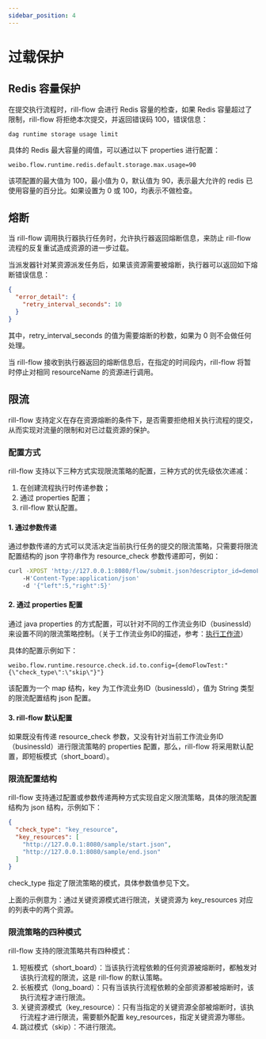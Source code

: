 ```yaml
---
sidebar_position: 4
---
```


# 过载保护

## Redis 容量保护

在提交执行流程时，rill-flow 会进行 Redis 容量的检查，如果 Redis 容量超过了限制，rill-flow 将拒绝本次提交，并返回错误码 100，错误信息：

```
dag runtime storage usage limit
```

具体的 Redis 最大容量的阈值，可以通过以下 properties 进行配置：

```properties
weibo.flow.runtime.redis.default.storage.max.usage=90
```

该项配置的最大值为 100，最小值为 0，默认值为 90，表示最大允许的 redis 已使用容量的百分比。如果设置为 0 或 100，均表示不做检查。

## 熔断

当 rill-flow 调用执行器执行任务时，允许执行器返回熔断信息，来防止 rill-flow 流程的反复重试造成资源的进一步过载。

当派发器针对某资源派发任务后，如果该资源需要被熔断，执行器可以返回如下熔断错误信息：

```json
{
  "error_detail": {
    "retry_interval_seconds": 10
  }
}
```

其中，retry_interval_seconds 的值为需要熔断的秒数，如果为 0 则不会做任何处理。

当 rill-flow 接收到执行器返回的熔断信息后，在指定的时间段内，rill-flow 将暂时停止对相同 resourceName 的资源进行调用。

## 限流

rill-flow 支持定义在存在资源熔断的条件下，是否需要拒绝相关执行流程的提交，从而实现对流量的限制和对已过载资源的保护。

### 配置方式

rill-flow 支持以下三种方式实现限流策略的配置，三种方式的优先级依次递减：

1. 在创建流程执行时传递参数；
2. 通过 properties 配置；
3. rill-flow 默认配置。

#### 1. 通过参数传递

通过参数传递的方式可以灵活决定当前执行任务的提交的限流策略，只需要将限流配置结构的 json 字符串作为 resource_check 参数传递即可，例如：

```sh
curl -XPOST 'http://127.0.0.1:8080/flow/submit.json?descriptor_id=demoFlowTest:demoTest&resource_check={"check_type":"long_board"}'
    -H'Content-Type:application/json'
    -d '{"left":5,"right":5}'
```

#### 2. 通过 properties 配置

通过 java properties 的方式配置，可以针对不同的工作流业务ID（businessId）来设置不同的限流策略控制。（关于工作流业务ID的描述，参考：[执行工作流](01-execute.md)）

具体的配置示例如下：

```properties
weibo.flow.runtime.resource.check.id.to.config={demoFlowTest:"{\"check_type\":\"skip\"}"}
```

该配置为一个 map 结构，key 为工作流业务ID（businessId），值为 String 类型的限流配置结构 json 配置。

#### 3. rill-flow 默认配置

如果既没有传递 resource_check 参数，又没有针对当前工作流业务ID（businessId）进行限流策略的 properties 配置，那么，rill-flow 将采用默认配置，即短板模式（short_board）。

### 限流配置结构

rill-flow 支持通过配置或参数传递两种方式实现自定义限流策略，具体的限流配置结构为 json 结构，示例如下：

```json
{
  "check_type": "key_resource",
  "key_resources": [
    "http://127.0.0.1:8080/sample/start.json",
    "http://127.0.0.1:8080/sample/end.json"
  ]
}
```

check_type 指定了限流策略的模式，具体参数值参见下文。

上面的示例意为：通过关键资源模式进行限流，关键资源为 key_resources 对应的列表中的两个资源。

### 限流策略的四种模式

rill-flow 支持的限流策略共有四种模式：

1. 短板模式（short_board）：当该执行流程依赖的任何资源被熔断时，都触发对该执行流程的限流，这是 rill-flow 的默认策略。
2. 长板模式（long_board）：只有当该执行流程依赖的全部资源都被熔断时，该执行流程才进行限流。
3. 关键资源模式（key_resource）：只有当指定的关键资源全部被熔断时，该执行流程才进行限流，需要额外配置 key_resources，指定关键资源为哪些。
4. 跳过模式（skip）：不进行限流。